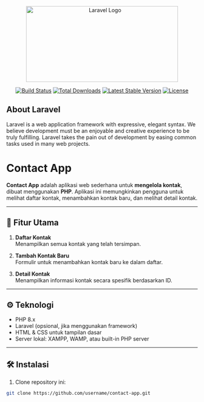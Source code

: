 <p align="center"><a href="https://laravel.com" target="_blank"><img src="https://raw.githubusercontent.com/laravel/art/master/logo-lockup/5%20SVG/2%20CMYK/1%20Full%20Color/laravel-logolockup-cmyk-red.svg" width="400" height="200" alt="Laravel Logo"></a></p>

<p align="center">
<a href="https://github.com/laravel/framework/actions"><img src="https://github.com/laravel/framework/workflows/tests/badge.svg" alt="Build Status"></a>
<a href="https://packagist.org/packages/laravel/framework"><img src="https://img.shields.io/packagist/dt/laravel/framework" alt="Total Downloads"></a>
<a href="https://packagist.org/packages/laravel/framework"><img src="https://img.shields.io/packagist/v/laravel/framework" alt="Latest Stable Version"></a>
<a href="https://packagist.org/packages/laravel/framework"><img src="https://img.shields.io/packagist/l/laravel/framework" alt="License"></a>
</p>

## About Laravel

Laravel is a web application framework with expressive, elegant syntax. We believe development must be an enjoyable and creative experience to be truly fulfilling. Laravel takes the pain out of development by easing common tasks used in many web projects.

# Contact App

**Contact App** adalah aplikasi web sederhana untuk **mengelola kontak**, dibuat menggunakan **PHP**. Aplikasi ini memungkinkan pengguna untuk melihat daftar kontak, menambahkan kontak baru, dan melihat detail kontak.  

---

## 📌 Fitur Utama

1. **Daftar Kontak**  
   Menampilkan semua kontak yang telah tersimpan.  

2. **Tambah Kontak Baru**  
   Formulir untuk menambahkan kontak baru ke dalam daftar.  

3. **Detail Kontak**  
   Menampilkan informasi kontak secara spesifik berdasarkan ID.  

---

## ⚙️ Teknologi

- PHP 8.x  
- Laravel (opsional, jika menggunakan framework)  
- HTML & CSS untuk tampilan dasar  
- Server lokal: XAMPP, WAMP, atau built-in PHP server  

---

## 🛠 Instalasi

1. Clone repository ini:

```bash
git clone https://github.com/username/contact-app.git

